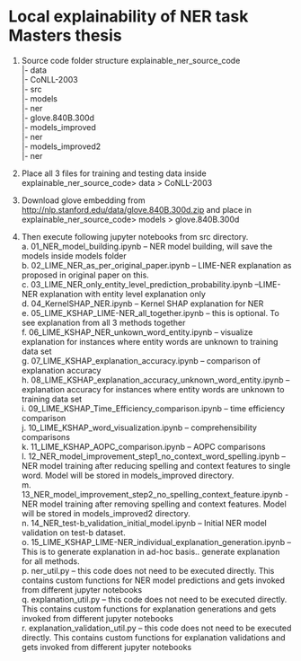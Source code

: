 # Local explainability of NER task Masters thesis

1. Source code folder structure
explainable_ner_source_code  
	|- data  
	    |- CoNLL-2003  
	|- src  
	|- models  
	    |- ner  
	    |- glove.840B.300d  
	|- models_improved  
	    |- ner  
	|- models_improved2  
	    |- ner  

2. Place all 3 files for training and testing data inside explainable_ner_source_code> data > CoNLL-2003
3. Download glove embedding from http://nlp.stanford.edu/data/glove.840B.300d.zip and place in explainable_ner_source_code> models > glove.840B.300d
4. Then execute following jupyter notebooks from src directory.  
a. 01_NER_model_building.ipynb – NER model building, will save the models inside models folder  
b. 02_LIME_NER_as_per_original_paper.ipynb – LIME-NER explanation as proposed in original paper on this.  
c. 03_LIME_NER_only_entity_level_prediction_probability.ipynb –LIME-NER explanation with entity level explanation only  
d. 04_KernelSHAP_NER.ipynb – Kernel SHAP explanation for NER  
e. 05_LIME_KSHAP_LIME-NER_all_together.ipynb – this is optional. To see explanation from all 3 methods together  
f. 06_LIME_KSHAP_NER_unkown_word_entity.ipynb – visualize explanation for instances where entity words are unknown to training data set  
g. 07_LIME_KSHAP_explanation_accuracy.ipynb – comparison of explanation accuracy  
h. 08_LIME_KSHAP_explanation_accuracy_unknown_word_entity.ipynb – explanation accuracy for instances where entity words are unknown to training data set  
i. 09_LIME_KSHAP_Time_Efficiency_comparison.ipynb – time efficiency comparison  
j. 10_LIME_KSHAP_word_visualization.ipynb – comprehensibility comparisons  
k. 11_LIME_KSHAP_AOPC_comparison.ipynb – AOPC comparisons  
l. 12_NER_model_improvement_step1_no_context_word_spelling.ipynb – NER model training after reducing spelling and context features to single word. Model will be stored in models_improved directory.  
m. 13_NER_model_improvement_step2_no_spelling_context_feature.ipynb - NER model training after removing spelling and context features. Model will be stored in models_improved2 directory.  
n. 14_NER_test-b_validation_initial_model.ipynb – Initial NER model validation on test-b dataset.  
o. 15_LIME_KSHAP_LIME-NER_individual_explanation_generation.ipynb – This is to generate explanation in ad-hoc basis.. generate explanation for all methods.  
p. ner_util.py – this code does not need to be executed directly. This contains custom functions for NER model predictions and gets invoked from different jupyter notebooks   
q. explanation_util.py – this code does not need to be executed directly. This contains custom functions for explanation generations and gets invoked from different jupyter notebooks  
r. explanation_validation_util.py – this code does not need to be executed directly. This contains custom functions for explanation validations and gets invoked from different jupyter notebooks   
